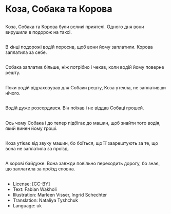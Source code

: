 # Коза, Собака та Корова

##
Коза, Собака та Корова були великі приятелі. Одного дня вони вирушили в подорож на таксі.

##
В кінці подорожі водій поросив, щоб вони йому заплатили. Корова заплатила за себе.

##
Собака заплатив більше, ніж потрібно і чекав, коли водій йому поверне решту.

##
Поки водій відраховував для Собаки решту, Коза утекла, не заплативши нічого.

##
Водій дуже розсердився. Він поїхав і не віддав Собаці грошей.

##
Ось чому Собака і до тепер підбігає до машин, щоб знайти того водія, який винен йому гроші.

##
Коза утікає від звуку машин, бо боїться, що її заарештують за те, що вона не заплатила за проїзд.

##
А корові байдуже. Вона завжди повільно переходить дорогу, бо знає, що заплатила за проїзд сповна.

##
* License: [CC-BY]
* Text: Fabian Wakholi
* Illustration: Marleen Visser, Ingrid Schechter
* Translation: Nataliya Tyshchuk
* Language: uk
